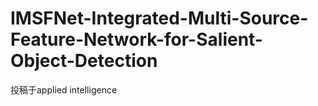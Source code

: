 # IMSFNet-Integrated-Multi-Source-Feature-Network-for-Salient-Object-Detection
投稿于applied intelligence
